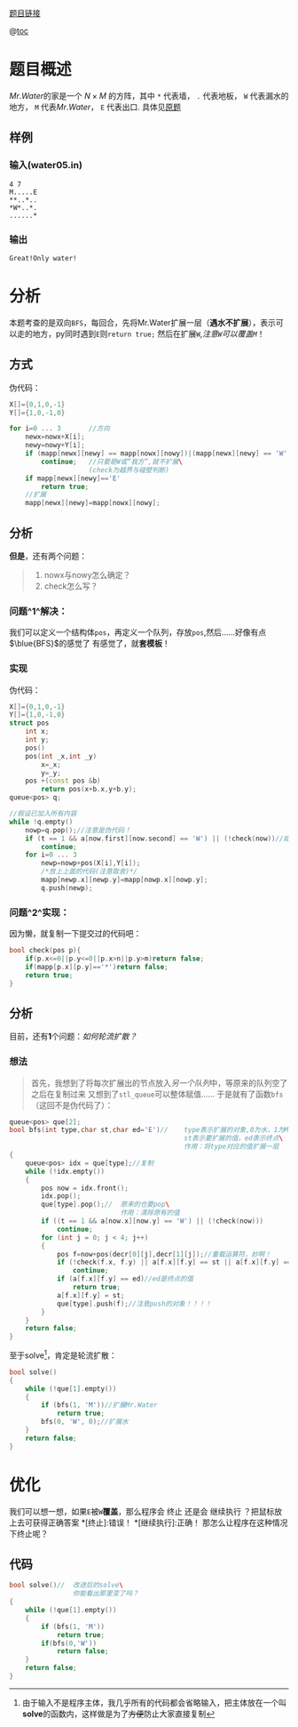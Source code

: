 ﻿[题目链接][1]



@[toc](目录)
# 题目概述
$Mr.Water$的家是一个 $N \times M$ 的方阵，其中 `*` 代表墙， `.` 代表地板， `W` 代表漏水的地方， `M` 代表$Mr.Water$， `E` 代表出口. 
具体见[原题][1]

## 样例
### 输入(water05.in)
```
4 7
M.....E
**..*..
*W*..*.
......*
```
### 输出
```
Great!Only water!
```
# 分析
本题考查的是双向`BFS`，每回合，先将Mr.Water扩展一层（**遇水不扩展**），表示可以走的地方，py同时遇到`E`则`return true;`
然后在扩展`W`,*注意`W`可以覆盖`M`*！
## 方式
伪代码：
```cpp
X[]={0,1,0,-1}
Y[]={1,0,-1,0}

for i=0 ... 3		//方向
	newx=nowx+X[i];
	newy=nowy+Y[i];
	if (mapp[newx][newy] == mapp[nowx][nowy])|(mapp[newx][newy] == 'W')|(!check(newx,newy))
		continue;	//只要是W或“我方”,就不扩展\
					(check为越界与碰壁判断)
	if mapp[newx][newy]=='E'
		return true;
	//扩展
	mapp[newx][newy]=mapp[nowx][nowy];
```
## 分析
**但是**，还有两个问题：
> 1. nowx与nowy怎么确定？
> 2. check怎么写？
### 问题^1^解决：
我们可以定义一个结构体`pos`，再定义一个队列，存放`pos`,然后……好像有点$\blue{BFS}$的感觉了
有感觉了，就**套模板**！
### 实现
伪代码：
```cpp
X[]={0,1,0,-1}
Y[]={1,0,-1,0}
struct pos
	int x;
	int y;
	pos()
	pos(int _x,int _y)
		x=_x;
		y=_y;
	pos +(const pos &b)
		return pos(x+b.x,y+b.y);
queue<pos> q;

//假设已加入所有内容
while !q.empty()
	nowp=q.pop();//注意是伪代码！
	if (t == 1 && a[now.first][now.second] == 'W') || (!check(now))//如果越界或Mr.Water被淹……
		continue;
	for i=0 ... 3
		newp=nowp+pos(X[i],Y[i]);
		/*放上上面的代码(注意取舍)*/
		mapp[newp.x][newp.y]=mapp[nowp.x][nowp.y];
		q.push(newp);
```
###	问题^2^实现：
因为懒，就复制一下提交过的代码吧：
```cpp
bool check(pos p){
	if(p.x<=0||p.y<=0||p.x>n||p.y>m)return false;
	if(mapp[p.x][p.y]=='*')return false;
	return true;
}
```
## 分析
目前，还有**1**个问题：*如何轮流扩散？*
### 想法
> 首先，我想到了将每次扩展出的节点放入*另一个队列*中，等原来的队列空了之后在复制过来
> 又想到了`stl_queue`可以整体赋值……
 于是就有了函数`bfs`（这回不是伪代码了）：
```cpp
queue<pos> que[2];
bool bfs(int type,char st,char ed='E')//	type表示扩展的对象,0为水，1为Mr.Water\
											st表示要扩展的值，ed表示终点\
											作用：将type对应的值扩展一层
{
	queue<pos> idx = que[type];//复制
	while (!idx.empty())
	{
		pos now = idx.front();
		idx.pop();
		que[type].pop();//	原来的也要pop\
							作用：清除原有的值
		if ((t == 1 && a[now.x][now.y] == 'W') || (!check(now)))
			continue;
		for (int j = 0; j < 4; j++)
		{
			pos f=now+pos(decr[0][j],decr[1][j]);//重载运算符，妙啊！
			if (!check(f.x, f.y) || a[f.x][f.y] == st || a[f.x][f.y] == 'W')
				continue;
			if (a[f.x][f.y] == ed)//ed是终点的值
				return true;
			a[f.x][f.y] = st;
			que[type].push(f);//注意push的对象！！！！
		}
	}
	return false;
}
```

至于solve[^S]，肯定是轮流扩散：
[^S]: 由于输入不是程序主体，我几乎所有的代码都会省略输入，把主体放在一个叫**solve**的函数内，这样做是为了~~方便~~防止大家直接复制
```cpp
bool solve()
{
	while (!que[1].empty())
	{
		if (bfs(1, 'M'))//扩展Mr.Water
			return true;
		bfs(0, 'W', 0);//扩展水
	}
	return false;
}
```

# 优化
我们可以想一想，如果`E`被`W`**覆盖**，那么程序会 终止 还是会 继续执行 ？把鼠标放上去可获得正确答案
*[终止]:错误！
*[继续执行]:正确！
那怎么让程序在这种情况下终止呢？
## 代码
```cpp
bool solve()//	改进后的solve\
				你能看出那里变了吗？
{
	while (!que[1].empty())
	{
		if (bfs(1, 'M'))
			return true;
		if(bfs(0,'W'))
			return false;
	}
	return false;
}
```

[1]:https://www.luogu.com.cn/problem/U294688
